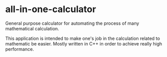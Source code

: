 # all-in-one-calculator
General purpose calculator for automating the process of many mathematical calculation.

This application is intended to make one's job in the calculation related to mathematic be easier. Mostly written in C++ 
in order to achieve really high performance.
